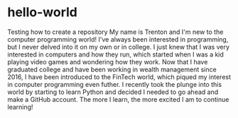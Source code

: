 # hello-world
Testing how to create a repository
My name is Trenton and I'm new to the computer programming world! I've always been interested in programming, but I never delved into it on my own or in college. I just knew that I was very interested in computers and how they run, which started when I was a kid playing video games and wondering how they work.
Now that I have graduated college and have been working in wealth management since 2016, I have been introduced to the FinTech world, which piqued my interest in computer programming even futher.
I recently took the plunge into this world by starting to learn Python and decided I needed to go ahead and make a GitHub account. The more I learn, the more excited I am to continue learning!
